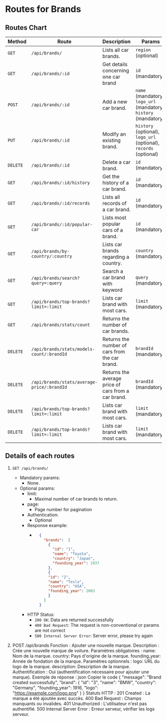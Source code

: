 # Routes for Brands

## Routes Chart

| Method   | Route                                      | Description                                         | Params                                                            |
|----------|--------------------------------------------|-----------------------------------------------------|-------------------------------------------------------------------|
| `GET`    | `/api/brands/`                             | Lists all car brands.                               | `region` (optional)                                               |
| `GET`    | `/api/brands/:id`                          | Get details concerning one car brand                | `id` (mandatory)                                                  |
| `POST`   | `/api/brands/:id`                          | Add a new car brand.                                | `name` (mandatory), `logo_url` (mandatory), `history` (mandatory) |
| `PUT`    | `/api/brands/:id`                          | Modify an existing brand.                           | `history` (optional), `logo_url` (optional), `records` (optional) |
| `DELETE` | `/api/brands/:id`                          | Delete a car brand.                                 | `id` (mandatory)                                                  |
| `GET`    | `/api/brands/:id/history`                  | Get the history of a car brand.                     | `id` (mandatory)                                                  |
| `GET`    | `/api/brands/:id/records`                  | Lists all records of a car brand.                   | `id` (mandatory)                                                  |
| `GET`    | `/api/brands/:id/popular-car`              | Lists most popular cars of a brand.                 | `id` (mandatory)                                                  |
| `GET`    | `/api/brands/by-country/:country`          | Lists car brands regarding a country.               | `country` (mandatory)                                             |
| `GET`    | `/api/brands/search?query=:query`          | Search a car brand with keyword                     | `query` (mandatory)                                               |
| `GET`    | `/api/brands/top-brands?limit=:limit`      | Lists car brand with most cars.                     | `limit` (mandatory)                                               |
| `GET`    | `/api/brands/stats/count`                  | Returns the number of car brands.                   |                                                                   |
| `DELETE` | `/api/brands/stats/models-count/:brandId`  | Returns the number of cars from the car brand.      | `brandId` (mandatory)                                             |
| `DELETE` | `/api/brands/stats/average-price/:brandId` | Returns the average price of cars from a car brand. | `brandId` (mandatory)                                             |
| `DELETE` | `/api/brands/top-brands?limit=:limit`      | Lists car brand with most cars.                     | `limit` (mandatory)                                               |
| `DELETE` | `/api/brands/top-brands?limit=:limit`      | Lists car brand with most cars.                     | `limit` (mandatory)                                               |

## Details of each routes

1. `GET /api/brands/`

    * Mandatory params:
        * None.
    * Optional params:
        * limit:
            * Maximal number of car brands to return.
        * page:
            * Page number for pagination
        * Authentication:
            * Optional
        * Response example:
            * ```JSON
                {
                  "brands":  [
                    {
                      "id": "1",
                      "name": "Toyota",
                      "country": "Japan",
                      "founding_year": 1937
                    },
                    {
                    "id": "2",
                    "name": "Tesla",
                    "country": "USA",
                    "founding_year": 2003
                    }
                  ]
                }
                ```
        * HTTP Status:
          * `200 OK`: Data are returned successfully
          * `400 Bad Request`: The request is non-conventional or params are not correct
          * `500 Internal Server Error`: Server error, please try again


2. POST /api/brands
   Fonction : Ajouter une nouvelle marque.
   Description : Crée une nouvelle marque de voiture.
   Paramètres obligatoires :
   name: Nom de la marque.
   country: Pays d'origine de la marque.
   founding_year: Année de fondation de la marque.
   Paramètres optionnels :
   logo: URL du logo de la marque.
   description: Description de la marque.
   Authentification : Oui (authentification nécessaire pour ajouter une marque).
   Exemple de réponse :
   json
   Copier le code
   {
   "message": "Brand created successfully",
   "brand": {
   "id": "3",
   "name": "BMW",
   "country": "Germany",
   "founding_year": 1916,
   "logo": "https://example.com/logo.png"
   }
   }
   Statuts HTTP :
   201 Created : La marque a été ajoutée avec succès.
   400 Bad Request : Champs manquants ou invalides.
   401 Unauthorized : L'utilisateur n'est pas authentifié.
   500 Internal Server Error : Erreur serveur, vérifier les logs serveur.
